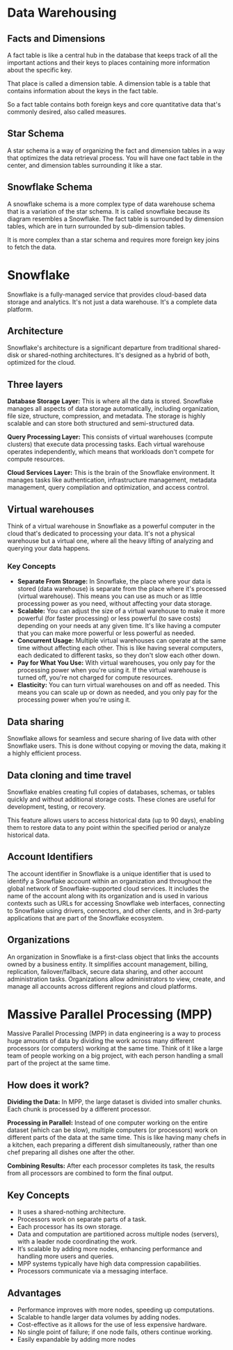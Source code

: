# Data Warehousing

## Facts and Dimensions

A fact table is like a central hub in the database that keeps track of all the important actions and their keys to places containing more information about the specific key.

That place is called a dimension table. A dimension table is a table that contains information about the keys in the fact table.

So a fact table contains both foreign keys and core quantitative data that's commonly desired, also called measures.

## Star Schema

A star schema is a way of organizing the fact and dimension tables in a way that optimizes the data retrieval process. You will have one fact table in the center, and dimension tables surrounding it like a star.

## Snowflake Schema

A snowflake schema is a more complex type of data warehouse schema that is a variation of the star schema. It is called snowflake because its diagram resembles a Snowflake. The fact table is surrounded by dimension tables, which are in turn surrounded by sub-dimension tables.

It is more complex than a star schema and requires more foreign key joins to fetch the data.

# Snowflake

Snowflake is a fully-managed service that provides cloud-based data storage and analytics. It's not just a data warehouse. It's a complete data platform.

## Architecture

Snowflake's architecture is a significant departure from traditional shared-disk or shared-nothing architectures. It's designed as a hybrid of both, optimized for the cloud.

## Three layers

**Database Storage Layer:** This is where all the data is stored. Snowflake manages all aspects of data storage automatically, including organization, file size, structure, compression, and metadata. The storage is highly scalable and can store both structured and semi-structured data.

**Query Processing Layer:** This consists of virtual warehouses (compute clusters) that execute data processing tasks. Each virtual warehouse operates independently, which means that workloads don't compete for compute resources.

**Cloud Services Layer:** This is the brain of the Snowflake environment. It manages tasks like authentication, infrastructure management, metadata management, query compilation and optimization, and access control.

## Virtual warehouses

Think of a virtual warehouse in Snowflake as a powerful computer in the cloud that's dedicated to processing your data. It's not a physical warehouse but a virtual one, where all the heavy lifting of analyzing and querying your data happens.

### Key Concepts

- **Separate From Storage:** In Snowflake, the place where your data is stored (data warehouse) is separate from the place where it's processed (virtual warehouse). This means you can use as much or as little processing power as you need, without affecting your data storage.
- **Scalable:** You can adjust the size of a virtual warehouse to make it more powerful (for faster processing) or less powerful (to save costs) depending on your needs at any given time. It's like having a computer that you can make more powerful or less powerful as needed.
- **Concurrent Usage:** Multiple virtual warehouses can operate at the same time without affecting each other. This is like having several computers, each dedicated to different tasks, so they don't slow each other down.
- **Pay for What You Use:** With virtual warehouses, you only pay for the processing power when you're using it. If the virtual warehouse is turned off, you're not charged for compute resources.
- **Elasticity:** You can turn virtual warehouses on and off as needed. This means you can scale up or down as needed, and you only pay for the processing power when you're using it.

## Data sharing

Snowflake allows for seamless and secure sharing of live data with other Snowflake users. This is done without copying or moving the data, making it a highly efficient process.

## Data cloning and time travel

Snowflake enables creating full copies of databases, schemas, or tables quickly and without additional storage costs. These clones are useful for development, testing, or recovery.

This feature allows users to access historical data (up to 90 days), enabling them to restore data to any point within the specified period or analyze historical data.

## Account Identifiers

The account identifier in Snowflake is a unique identifier that is used to identify a Snowflake account within an organization and throughout the global network of Snowflake-supported cloud services. It includes the name of the account along with its organization and is used in various contexts such as URLs for accessing Snowflake web interfaces, connecting to Snowflake using drivers, connectors, and other clients, and in 3rd-party applications that are part of the Snowflake ecosystem.

## Organizations

An organization in Snowflake is a first-class object that links the accounts owned by a business entity. It simplifies account management, billing, replication, failover/failback, secure data sharing, and other account administration tasks. Organizations allow administrators to view, create, and manage all accounts across different regions and cloud platforms.

# Massive Parallel Processing (MPP)

Massive Parallel Processing (MPP) in data engineering is a way to process huge amounts of data by dividing the work across many different processors (or computers) working at the same time. Think of it like a large team of people working on a big project, with each person handling a small part of the project at the same time.

## How does it work?

**Dividing the Data:** In MPP, the large dataset is divided into smaller chunks. Each chunk is processed by a different processor.

**Processing in Parallel:** Instead of one computer working on the entire dataset (which can be slow), multiple computers (or processors) work on different parts of the data at the same time. This is like having many chefs in a kitchen, each preparing a different dish simultaneously, rather than one chef preparing all dishes one after the other.

**Combining Results:** After each processor completes its task, the results from all processors are combined to form the final output.

## Key Concepts

- It uses a shared-nothing architecture.
- Processors work on separate parts of a task.
- Each processor has its own storage.
- Data and computation are partitioned across multiple nodes (servers), with a leader node coordinating the work.
- It’s scalable by adding more nodes, enhancing performance and handling more users and queries.
- MPP systems typically have high data compression capabilities.
- Processors communicate via a messaging interface.

## Advantages

- Performance improves with more nodes, speeding up computations.
- Scalable to handle larger data volumes by adding nodes.
- Cost-effective as it allows for the use of less expensive hardware.
- No single point of failure; if one node fails, others continue working.
- Easily expandable by adding more nodes
